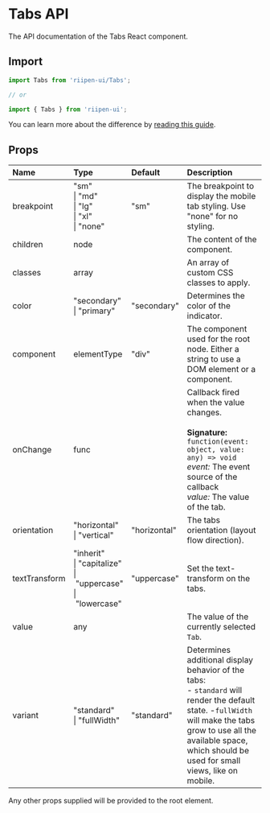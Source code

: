 <!--- This documentation is automatically generated, do not try to edit it. -->

# Tabs API

<p class="description">The API documentation of the Tabs React component.</p>

## Import

```js
import Tabs from 'riipen-ui/Tabs';

// or

import { Tabs } from 'riipen-ui';
```

You can learn more about the difference by [reading this guide](/guides/bundle-size).

## Props

| Name | Type | Default | Description |
|:-----|:-----|:--------|:------------|
| <span class="prop-name">breakpoint</span> | <span class="prop-type">"sm"<br>&#124;&nbsp;"md"<br>&#124;&nbsp;"lg"<br>&#124;&nbsp;"xl"<br>&#124;&nbsp;"none"</span> | <span class="prop-default">"sm"</span> | The breakpoint to display the mobile tab styling. Use "none" for no styling. |
| <span class="prop-name">children</span> | <span class="prop-type">node</span> |  | The content of the component. |
| <span class="prop-name">classes</span> | <span class="prop-type">array</span> |  | An array of custom CSS classes to apply. |
| <span class="prop-name">color</span> | <span class="prop-type">"secondary"<br>&#124;&nbsp;"primary"</span> | <span class="prop-default">"secondary"</span> | Determines the color of the indicator. |
| <span class="prop-name">component</span> | <span class="prop-type">elementType</span> | <span class="prop-default">"div"</span> | The component used for the root node. Either a string to use a DOM element or a component. |
| <span class="prop-name">onChange</span> | <span class="prop-type">func</span> |  | Callback fired when the value changes.<br><br>**Signature:**<br>`function(event: object, value: any) => void`<br>*event:* The event source of the callback<br>*value:* The value of the tab. |
| <span class="prop-name">orientation</span> | <span class="prop-type">"horizontal"<br>&#124;&nbsp;"vertical"</span> | <span class="prop-default">"horizontal"</span> | The tabs orientation (layout flow direction). |
| <span class="prop-name">textTransform</span> | <span class="prop-type">"inherit"<br>&#124;&nbsp;"capitalize"<br>&#124;&nbsp;"uppercase"<br>&#124;&nbsp;"lowercase"</span> | <span class="prop-default">"uppercase"</span> | Set the text-transform on the tabs. |
| <span class="prop-name">value</span> | <span class="prop-type">any</span> |  | The value of the currently selected `Tab`. |
| <span class="prop-name">variant</span> | <span class="prop-type">"standard"<br>&#124;&nbsp;"fullWidth"</span> | <span class="prop-default">"standard"</span> | Determines additional display behavior of the tabs:<br> - `standard` will render the default state.  -`fullWidth` will make the tabs grow to use all the available space,  which should be used for small views, like on mobile. |


Any other props supplied will be provided to the root element.